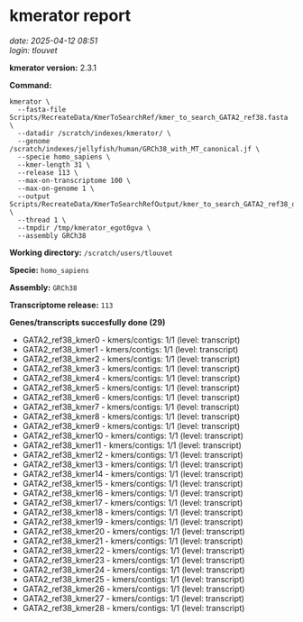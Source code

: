 # kmerator report
*date: 2025-04-12 08:51*  
*login: tlouvet*

**kmerator version:** 2.3.1

**Command:**

```
kmerator \
  --fasta-file Scripts/RecreateData/KmerToSearchRef/kmer_to_search_GATA2_ref38.fasta \
  --datadir /scratch/indexes/kmerator/ \
  --genome /scratch/indexes/jellyfish/human/GRCh38_with_MT_canonical.jf \
  --specie homo_sapiens \
  --kmer-length 31 \
  --release 113 \
  --max-on-transcriptome 100 \
  --max-on-genome 1 \
  --output Scripts/RecreateData/KmerToSearchRefOutput/kmer_to_search_GATA2_ref38_output \
  --thread 1 \
  --tmpdir /tmp/kmerator_egot0gva \
  --assembly GRCh38
```

**Working directory:** `/scratch/users/tlouvet`

**Specie:** `homo_sapiens`

**Assembly:** `GRCh38`

**Transcriptome release:** `113`

**Genes/transcripts succesfully done (29)**

- GATA2_ref38_kmer0 - kmers/contigs: 1/1 (level: transcript)
- GATA2_ref38_kmer1 - kmers/contigs: 1/1 (level: transcript)
- GATA2_ref38_kmer2 - kmers/contigs: 1/1 (level: transcript)
- GATA2_ref38_kmer3 - kmers/contigs: 1/1 (level: transcript)
- GATA2_ref38_kmer4 - kmers/contigs: 1/1 (level: transcript)
- GATA2_ref38_kmer5 - kmers/contigs: 1/1 (level: transcript)
- GATA2_ref38_kmer6 - kmers/contigs: 1/1 (level: transcript)
- GATA2_ref38_kmer7 - kmers/contigs: 1/1 (level: transcript)
- GATA2_ref38_kmer8 - kmers/contigs: 1/1 (level: transcript)
- GATA2_ref38_kmer9 - kmers/contigs: 1/1 (level: transcript)
- GATA2_ref38_kmer10 - kmers/contigs: 1/1 (level: transcript)
- GATA2_ref38_kmer11 - kmers/contigs: 1/1 (level: transcript)
- GATA2_ref38_kmer12 - kmers/contigs: 1/1 (level: transcript)
- GATA2_ref38_kmer13 - kmers/contigs: 1/1 (level: transcript)
- GATA2_ref38_kmer14 - kmers/contigs: 1/1 (level: transcript)
- GATA2_ref38_kmer15 - kmers/contigs: 1/1 (level: transcript)
- GATA2_ref38_kmer16 - kmers/contigs: 1/1 (level: transcript)
- GATA2_ref38_kmer17 - kmers/contigs: 1/1 (level: transcript)
- GATA2_ref38_kmer18 - kmers/contigs: 1/1 (level: transcript)
- GATA2_ref38_kmer19 - kmers/contigs: 1/1 (level: transcript)
- GATA2_ref38_kmer20 - kmers/contigs: 1/1 (level: transcript)
- GATA2_ref38_kmer21 - kmers/contigs: 1/1 (level: transcript)
- GATA2_ref38_kmer22 - kmers/contigs: 1/1 (level: transcript)
- GATA2_ref38_kmer23 - kmers/contigs: 1/1 (level: transcript)
- GATA2_ref38_kmer24 - kmers/contigs: 1/1 (level: transcript)
- GATA2_ref38_kmer25 - kmers/contigs: 1/1 (level: transcript)
- GATA2_ref38_kmer26 - kmers/contigs: 1/1 (level: transcript)
- GATA2_ref38_kmer27 - kmers/contigs: 1/1 (level: transcript)
- GATA2_ref38_kmer28 - kmers/contigs: 1/1 (level: transcript)
